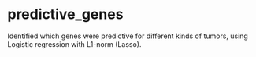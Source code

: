 # predictive_genes
Identified which genes were predictive for different kinds of tumors, using Logistic regression with L1-norm (Lasso).
